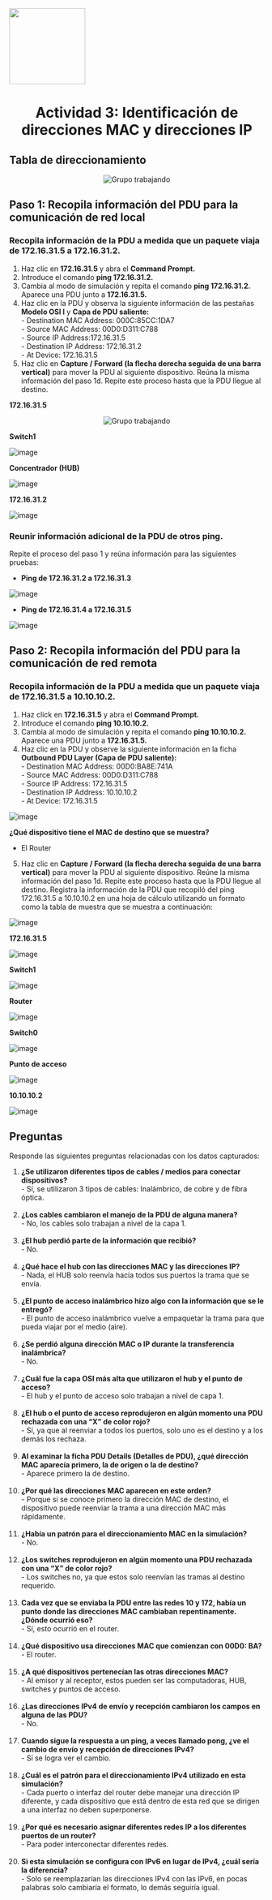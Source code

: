 <p align="left">
  <img src="https://semanadelcannabis.cayetano.edu.pe/assets/img/logo-upch.png" width="150">
  <h1 align="center">Actividad 3: Identificación de direcciones MAC y direcciones IP</h1>
</p>

## Tabla de direccionamiento
<p align= "center">
  <img src="https://github.com/EdwinJaraOFC/CDRGrupo5/assets/150296803/23c23cb3-7020-4f17-9505-127808b42830" alt="Grupo trabajando"  />
</p>

## Paso 1: Recopila información del PDU para la comunicación de red local

### Recopila información de la PDU a medida que un paquete viaja de 172.16.31.5 a 172.16.31.2.

1. Haz clic en **172.16.31.5** y abra el **Command Prompt.**
2. Introduce el comando **ping 172.16.31.2.**
3. Cambia al modo de simulación y repita el comando **ping 172.16.31.2.** Aparece una PDU junto a **172.16.31.5.**
4. Haz clic en la PDU y observa la siguiente información de las pestañas **Modelo OSI I** y **Capa de PDU saliente:** <br>- Destination MAC Address: 000C:85CC:1DA7<br>- Source MAC Address: 00D0:D311:C788<br>- Source IP Address:172.16.31.5<br>- Destination IP Address: 172.16.31.2<br>- At Device: 172.16.31.5
5. Haz clic en **Capture / Forward (la flecha derecha seguida de una barra vertical)** para mover la PDU al siguiente dispositivo. Reúna la misma información del paso 1d. Repite este proceso hasta que la PDU llegue al destino.

**172.16.31.5**
<p align= "center">
  <img src="https://github.com/EdwinJaraOFC/CDRGrupo5/assets/150296803/ab6ec817-847c-41cd-8662-b5233495fb69" alt="Grupo trabajando" />
</p>

**Switch1**

![image](https://github.com/EdwinJaraOFC/CDRGrupo5/assets/150296803/ecf3dc79-6835-432b-8093-5bd62fd9c039)

**Concentrador (HUB)**

![image](https://github.com/EdwinJaraOFC/CDRGrupo5/assets/150296803/1d280728-e507-416e-b59e-35b650a03a95)

**172.16.31.2**

![image](https://github.com/EdwinJaraOFC/CDRGrupo5/assets/150296803/bf0351d6-947e-439e-914b-591840cd16dd)

### Reunir información adicional de la PDU de otros ping.
Repite el proceso del paso 1 y reúna información para las siguientes pruebas:

- **Ping de 172.16.31.2 a 172.16.31.3**

![image](https://github.com/EdwinJaraOFC/CDRGrupo5/assets/150296803/be08a1e1-c032-44e7-b474-5fad2977f846)

- **Ping de 172.16.31.4 a 172.16.31.5**

![image](https://github.com/EdwinJaraOFC/CDRGrupo5/assets/150296803/aa81520e-5f11-4af1-8c03-9131da8c1a5e)

## Paso 2: Recopila información del PDU para la comunicación de red remota

### Recopila información de la PDU a medida que un paquete viaja de 172.16.31.5 a 10.10.10.2. 
1. Haz click en **172.16.31.5** y abra el **Command Prompt.**
2. Introduce el comando **ping 10.10.10.2.**
3. Cambia al modo de simulación y repita el comando **ping 10.10.10.2.** Aparece una PDU junto a **172.16.31.5.**
4. Haz clic en la PDU y observe la siguiente información en la ficha **Outbound PDU Layer (Capa de PDU saliente):** <br>- Destination MAC Address: 00D0:BA8E:741A<br>- Source MAC Address: 00D0:D311:C788<br>- Source IP Address: 172.16.31.5<br>- Destination IP Address: 10.10.10.2<br>- At Device: 172.16.31.5

![image](https://github.com/EdwinJaraOFC/CDRGrupo5/assets/150296803/a31f8b70-f606-4c1c-a5df-24a7d92ac239)

**¿Qué dispositivo tiene el MAC de destino que se muestra?**
- El Router

5. Haz clic en **Capture / Forward (la flecha derecha seguida de una barra vertical)** para mover la PDU al siguiente dispositivo. Reúne la misma información del paso 1d. Repite este proceso hasta que la PDU llegue al destino. Registra la información de la PDU que recopiló del ping 172.16.31.5 a 10.10.10.2 en una hoja de cálculo utilizando un formato como la tabla de muestra que se muestra a continuación: 

![image](https://github.com/EdwinJaraOFC/CDRGrupo5/assets/150296803/283a7045-38d1-4211-8086-b0d5b82ac1b7)

**172.16.31.5**

![image](https://github.com/EdwinJaraOFC/CDRGrupo5/assets/150296803/959e2e8a-97f7-46bc-a5a5-081f5b6c017c)

**Switch1**

![image](https://github.com/EdwinJaraOFC/CDRGrupo5/assets/150296803/a16c6a48-5fa0-4551-b3ca-1251255b999a)

**Router**

![image](https://github.com/EdwinJaraOFC/CDRGrupo5/assets/150296803/59c652c9-9452-49fa-85f7-757f85f07fe7)

**Switch0**

![image](https://github.com/EdwinJaraOFC/CDRGrupo5/assets/150296803/c1ae9f1d-4d35-4916-8783-b2fb8981f1f5)

**Punto de acceso**

![image](https://github.com/EdwinJaraOFC/CDRGrupo5/assets/150296803/1578f351-8cb1-44c2-bd5a-93fc7a6f834f)

**10.10.10.2**

![image](https://github.com/EdwinJaraOFC/CDRGrupo5/assets/150296803/8f492934-35b0-4ae7-88b6-ef357b4d3f94)

## Preguntas
Responde las siguientes preguntas relacionadas con los datos capturados:
1. **¿Se utilizaron diferentes tipos de cables / medios para conectar dispositivos?** <br>-	Sí, se utilizaron 3 tipos de cables: Inalámbrico, de cobre y de fibra óptica.<br><br>
2. **¿Los cables cambiaron el manejo de la PDU de alguna manera?** <br>- No, los cables solo trabajan a nivel de la capa 1.<br><br>
3. **¿El hub perdió parte de la información que recibió?** <br>- No.<br><br>
4. **¿Qué hace el hub con las direcciones MAC y las direcciones IP?** <br>- Nada, el HUB solo reenvía hacia todos sus puertos la trama que se envía.<br><br>
5. **¿El punto de acceso inalámbrico hizo algo con la información que se le entregó?** <br>- El punto de acceso inalámbrico vuelve a empaquetar la trama para que pueda viajar por el medio (aire).<br><br>
6. **¿Se perdió alguna dirección MAC o IP durante la transferencia inalámbrica?** <br>-	No.<br><br>
7. **¿Cuál fue la capa OSI más alta que utilizaron el hub y el punto de acceso?** <br>-	El hub y el punto de acceso solo trabajan a nivel de capa 1.<br><br>
8. **¿El hub o el punto de acceso reprodujeron en algún momento una PDU rechazada con una “X” de color rojo?** <br>- Sí, ya que al reenviar a todos los puertos, solo uno es el destino y a los demás los rechaza.<br><br>
9. **Al examinar la ficha PDU Details (Detalles de PDU), ¿qué dirección MAC aparecía primero, la de origen o la de destino?** <br>-	Aparece primero la de destino.<br><br>
10. **¿Por qué las direcciones MAC aparecen en este orden?** <br>-	Porque si se conoce primero la dirección MAC de destino, el dispositivo puede reenviar la trama a una dirección MAC más rápidamente.<br><br>
11. **¿Había un patrón para el direccionamiento MAC en la simulación?** <br>-	No.<br><br>
12. **¿Los switches reprodujeron en algún momento una PDU rechazada con una “X” de color rojo?** <br>- Los switches no, ya que estos solo reenvían las tramas al destino requerido.<br><br>
13. **Cada vez que se enviaba la PDU entre las redes 10 y 172, había un punto donde las direcciones MAC cambiaban repentinamente. ¿Dónde ocurrió eso?** <br>-	Sí, esto ocurrió en el router.<br><br>
14. **¿Qué dispositivo usa direcciones MAC que comienzan con 00D0: BA?** <br>- El router.<br><br>
15. **¿A qué dispositivos pertenecían las otras direcciones MAC?** <br>- Al emisor y al receptor, estos pueden ser las computadoras, HUB, switches y puntos de acceso.<br><br>
16. **¿Las direcciones IPv4 de envío y recepción cambiaron los campos en alguna de las PDU?** <br>- No.<br><br>
17. **Cuando sigue la respuesta a un ping, a veces llamado pong, ¿ve el cambio de envío y recepción de direcciones IPv4?** <br>- Sí se logra ver el cambio.<br><br>
18. **¿Cuál es el patrón para el direccionamiento IPv4 utilizado en esta simulación?** <br>- Cada puerto o interfaz del router debe manejar una dirección IP diferente, y cada dispositivo que está dentro de esta red que se dirigen a una interfaz no deben superponerse.<br><br>
19. **¿Por qué es necesario asignar diferentes redes IP a los diferentes puertos de un router?** <br>- Para poder interconectar diferentes redes.<br><br>
20. **Si esta simulación se configura con IPv6 en lugar de IPv4, ¿cuál sería la diferencia?** <br>-	Solo se reemplazarían las direcciones IPv4 con las IPv6, en pocas palabras solo cambiaría el formato, lo demás seguiría igual.<br>

